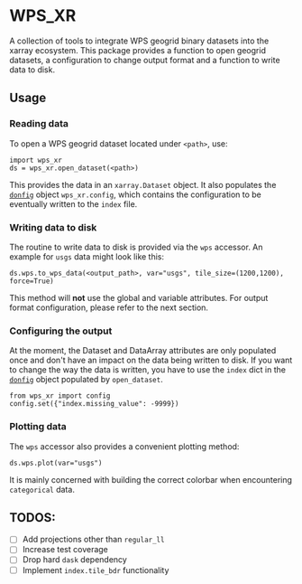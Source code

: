 # WPS_XR
A collection of tools to integrate WPS geogrid binary datasets into the xarray ecosystem.
This package provides a function to open geogrid datasets, a configuration to change output format and a function to write data to disk.

## Usage
### Reading data
To open a WPS geogrid dataset located under `<path>`, use:
```
import wps_xr
ds = wps_xr.open_dataset(<path>)
```
This provides the data in an `xarray.Dataset` object.
It also populates the [`donfig`](https://github.com/pytroll/donfig) object `wps_xr.config`, which contains the configuration to be eventually written to the `index` file.

### Writing data to disk
The routine to write data to disk is provided via the `wps` accessor.
An example for `usgs` data might look like this:
```
ds.wps.to_wps_data(<output_path>, var="usgs", tile_size=(1200,1200), force=True)
```
This method will **not** use the global and variable attributes.
For output format configuration, please refer to the next section.

### Configuring the output
At the moment, the Dataset and DataArray attributes are only populated once and don't have an impact on the data being written to disk.
If you want to change the way the data is written, you have to use the `index` dict in the [`donfig`](https://github.com/pytroll/donfig) object populated by `open_dataset`.
```
from wps_xr import config
config.set({"index.missing_value": -9999})
```

### Plotting data
The `wps` accessor also provides a convenient plotting method:
```
ds.wps.plot(var="usgs")
```
It is mainly concerned with building the correct colorbar when encountering `categorical` data.

## TODOS:
 - [ ] Add projections other than `regular_ll`
 - [ ] Increase test coverage
 - [ ] Drop hard `dask` dependency
 - [ ] Implement `index.tile_bdr` functionality
